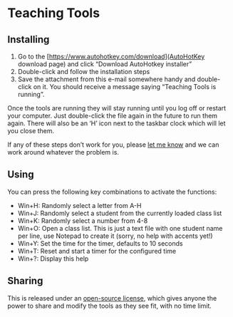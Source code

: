 # Teaching Tools

## Installing
1.	Go to the [https://www.autohotkey.com/download](AutoHotKey download page) and click “Download AutoHotkey installer”
2.	Double-click and follow the installation steps
3.	Save the attachment from this e-mail somewhere handy and double-click on it.
    You should receive a message saying “Teaching Tools is running”.

Once the tools are running they will stay running until you log off or restart your computer. Just double-click the file again in the future to run them again. There will also be an ‘H’ icon next to the taskbar clock which will let you close them.

If any of these steps don’t work for you, please [let me know](mailto:simon@simonwo.net) and we can work around whatever the problem is.

## Using
You can press the following key combinations to activate the functions:
*	Win+H: Randomly select a letter from A-H
*	Win+J: Randomly select a student from the currently loaded class list
*	Win+K: Randomly select a number from 4-8
*	Win+O: Open a class list. This is just a text file with one student name per line, use Notepad to create it (sorry, no help with accents yet!)
*	Win+Y: Set the time for the timer, defaults to 10 seconds
*	Win+T: Reset and start a timer for the configured time
*	Win+?: Display this help

## Sharing
This is released under an [open-source license](./LICENSE), which gives anyone the power to share and modify the tools as they see fit, with no time limit.
